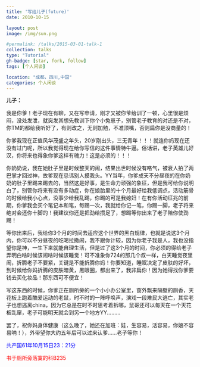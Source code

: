 ```yaml
---
title: '写给儿子(future)'
date: 2010-10-15

layout: post
image: /img/sun.png

#permalink: /talks/2015-03-01-talk-1
collection: talks
type: "Tutorial"
gh-badge: [star, fork, follow]
tags: [个人闲谈]

location: "成都，四川,中国"
categories: 个人闲谈
---
```


**儿子：**

我是你爹！老子现在有聊，又在写申请，刚才又被你爷给训了一顿，心里很是烦闷，没处发泄，就突发其想先教训下你个小兔崽子，别管老子教育的对还是不对，你TM的都给我听好了，有则改之，无则加勉，不准顶嘴，否则扁你是没商量的！

你爹我现在正值风华茂盛之年头，20岁刚出头，三无青年！！！就连你妈现在还没有过门呢，所以我觉得现在给你写信的这件事情特牛逼。俗话讲，老子英雄儿好汉，你将来也得象你爹这样有魄力！这是必须的！！！

你奶奶说，我在她肚子里是时候整天的闹，结果出世时候没有咯气，被衰人拍了两巴掌才回过神，故爹现在忌讳别人摸我头。YY当年，你爹成天不分昼夜的在你奶奶的肚子里踢来踢去的，当然这是好事，是生命力顽强的象征，但是我可给你说明白了，别管你将来有没有多动症，你在娘胎里的十个月最好给我低调点，活动筋骨的时候给我小心点，没事少给我乱踢，你踢的可是我媳妇！在有你活动征兆的前期，你爹我会买个笔记本和笔，每踢一次，我就给你记一笔，你踢一脚，老子将来绝对会还你十脚的！我建议你还是把劲给攒足了，想踢等你出来了老子陪你使劲踢！

等你出来后，我给你3个月的时间去适应这个世界的黑白规律，也就是说这3个月内，你可以不分昼夜的吃喝拉撒闹，我不跟你计较，因为你老子我是人，我也没指望你是神，一生下来就能自理生活，但是过了这3个月的时间，你必须的得给老子弄明白啥时候该闹啥时候该睡觉！可不准象你724的那几个叔一样，白天睡觉夜里闹，折腾老子不要紧，关键是不能折腾你妈！你要知道，睡眠决定了皮肤的好坏，到时候给你妈折腾的皮肤暗黄，黑眼圈，都出来了，我非扁你！因为她得找你爹要钱去买化妆品！那东西可不便宜！

写这东西的时候，你爹正在厕所旁的一个小小办公室里，窗外飘来隔壁的厕香，天花板上跑着酷爱运动的老鼠，时不时的一阵呼唤声，演戏一段难民大逃亡，其实老子也想逃离china，因为它总是在时不时思考着拆哪，鼠哥还可以每天在一个天花板乱窜，老子可能明天就会到另一个地方YY.........

罢了，祝你妈身体健康（这么晚了，她还在加班：娃，生容易，活容易，你娘不容易呐！），外带望你大约五年后可以过来认爹......老子等你！

<font color=blue>共产国61年10月15日23：21分</font>              

<font color=red>书于厕所旁落寞的科B235</font>       
                                                                                                                                                                                          
